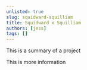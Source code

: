 ```yaml
---
unlisted: true
slug: squidward-squilliam
title: Squidward x Squilliam
authors: [jess]
tags: []
---
```


This is a summary of a project

<!--truncate-->

This is more information